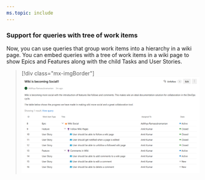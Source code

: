 ```yaml
---
ms.topic: include
---
```


### Support for queries with tree of work items

Now, you can use queries that group work items into a hierarchy in a wiki page. You can embed queries with a tree of work items in a wiki page to show Epics and Features along with the child Tasks and User Stories.

> [!div class="mx-imgBorder"]
> ![Badge](../../_img/153_02.png "Wiki page with tree of work items")